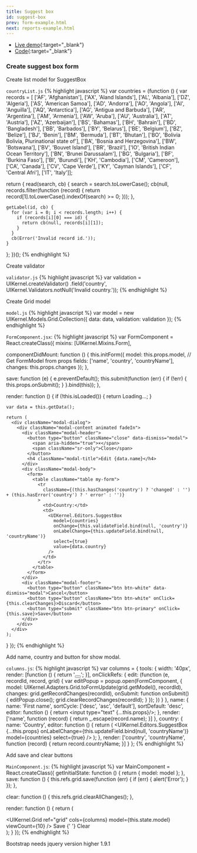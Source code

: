 ```yaml
---
title: Suggest box
id: suggest-box
prev: form-example.html
next: reports-example.html
---
```


* [Live demo](/examples/suggest-box/){:target="_blank"}
* [Code]({{site.github}}_site/examples/suggest-box){:target="_blank"}

### Create suggest box form

Create list model for SuggestBox

`countryList.js`
{% highlight javascript %}
var countries = (function () {
  var records = [
    ['AF', 'Afghanistan'], ['AX', 'Aland Islands'], ['AL', 'Albania'], ['DZ', 'Algeria'], ['AS', 'American Samoa'], ['AD', 'Andorra'], ['AO', 'Angola'], ['AI', 'Anguilla'], ['AQ', 'Antarctica'], ['AG', 'Antigua and Barbuda'], ['AR', 'Argentina'], ['AM', 'Armenia'], ['AW', 'Aruba'], ['AU', 'Australia'], ['AT', 'Austria'], ['AZ', 'Azerbaijan'], ['BS', 'Bahamas'], ['BH', 'Bahrain'], ['BD', 'Bangladesh'], ['BB', 'Barbados'], ['BY', 'Belarus'], ['BE', 'Belgium'], ['BZ', 'Belize'], ['BJ', 'Benin'], ['BM', 'Bermuda'], ['BT', 'Bhutan'], ['BO', 'Bolivia Bolivia, Plurinational state of'], ['BA', 'Bosnia and Herzegovina'], ['BW', 'Botswana'], ['BV', 'Bouvet Island'], ['BR', 'Brazil'], ['IO', 'British Indian Ocean Territory'], ['BN', 'Brunei Darussalam'], ['BG', 'Bulgaria'], ['BF', 'Burkina Faso'], ['BI', 'Burundi'], ['KH', 'Cambodia'], ['CM', 'Cameroon'], ['CA', 'Canada'], ['CV', 'Cape Verde'], ['KY', 'Cayman Islands'], ['CF', 'Central Afri'], ['IT', 'Italy']];

  return {
    read(search, cb) {
      search = search.toLowerCase();
      cb(null, records.filter(function (record) {
        return record[1].toLowerCase().indexOf(search) >= 0;
      }));
    },

    getLabel(id, cb) {
      for (var i = 0; i < records.length; i++) {
        if (records[i][0] === id) {
          return cb(null, records[i][1]);
        }
      }
      cb(Error('Invalid record id.'));
    }
  };
})();
{% endhighlight %}

Create validator

`validator.js`
{% highlight javascript %}
var validation = UIKernel.createValidator()
  .field('country', UIKernel.Validators.notNull('Invalid country.'));
{% endhighlight %}


Create Grid model

`model.js`
{% highlight javascript %}
var model = new UIKernel.Models.Grid.Collection({
  data: data,
  validation: validation
});
{% endhighlight %}

`FormComponent.jsx`:
{% highlight javascript %}
var FormComponent = React.createClass({
  mixins: [UIKernel.Mixins.Form],

  componentDidMount: function () {
    this.initForm({
      model: this.props.model, // Get FormModel from props
      fields: ['name', 'country', 'countryName'],
      changes: this.props.changes
    });
  },

  save: function (e) {
    e.preventDefault();
    this.submit(function (err) {
      if (!err) {
        this.props.onSubmit();
      }
    }.bind(this));
  },

  render: function () {
    if (!this.isLoaded()) {
      return <span>Loading...</span>;
    }

    var data = this.getData();

    return (
      <div className="modal-dialog">
        <div className="modal-content animated fadeIn">
          <div className="modal-header">
            <button type="button" className="close" data-dismiss="modal">
              <span aria-hidden="true">×</span>
              <span className="sr-only">Close</span>
            </button>
            <h4 className="modal-title">Edit {data.name}</h4>
          </div>
          <div className="modal-body">
            <form>
              <table className="table my-form">
                <tr
                  className={(this.hasChanges('country') ? 'changed' : '') + (this.hasError('country') ? ' error' : '')}
                >
                  <td>Country:</td>
                  <td>
                    <UIKernel.Editors.SuggestBox
                      model={countries}
                      onChange={this.validateField.bind(null, 'country')}
                      onLabelChange={this.updateField.bind(null, 'countryName')}
                      select={true}
                      value={data.country}
                    />
                  </td>
                </tr>
              </table>
            </form>
          </div>
          <div className="modal-footer">
            <button type="button" className="btn btn-white" data-dismiss="modal">Cancel</button>
            <button type="button" className="btn btn-white" onClick={this.clearChanges}>Discard</button>
            <button type="submit" className="btn btn-primary" onClick={this.save}>Save</button>
          </div>
        </div>
      </div>
    );
  }
});
{% endhighlight %}

Add name, country and button for show modal. 

`columns.js`:
{% highlight javascript %}
var columns = {
  tools: {
    width: '40px',
    render: [function () {
      return '<button ref="edit" class="btn btn-outline btn-success btn-xs"><i class="fa fa-pencil"></i></button>';
    }],
    onClickRefs: {
      edit: (function (e, recordId, record, grid) {
        var editPopup = popup.open(FormComponent, {
          model: UIKernel.Adapters.Grid.toFormUpdate(grid.getModel(), recordId),
          changes: grid.getRecordChanges(recordId),
          onSubmit: function onSubmit() {
            editPopup.close();
            grid.clearRecordChanges(recordId);
          }
        });
      })
    }
  },
  name: {
    name: 'First name',
    sortCycle: ['desc', 'asc', 'default'],
    sortDefault: 'desc',
    editor: function () {
         return <input type="text" {...this.props}/>;
    },
    render: ['name', function (record) {
      return _.escape(record.name);
    }]
  },
  country: {
    name: 'Country',
    editor: function () {
      return (
        <UIKernel.Editors.SuggestBox
          {...this.props}
          onLabelChange={this.updateField.bind(null, 'countryName')}
          model={countries}
          select={true}
        />
      );
    },
    render: ['country', 'countryName', function (record) {
      return record.countryName;
    }]
  }
};
{% endhighlight %}

Add save and clear buttons

`MainComponent.js`:
{% highlight javascript %}
var MainComponent = React.createClass({
  getInitialState: function () {
    return {
      model: model
    };
  },
  save: function () {
    this.refs.grid.save(function (err) {
      if (err) {
        alert('Error');
      }
    });
  },

  clear: function () {
    this.refs.grid.clearAllChanges();
  },

  render: function () {
    return (
      <div>
        <UIKernel.Grid
          ref="grid"
          cols={columns}
          model={this.state.model}
          viewCount={10}
        />
        <a className="btn btn-success" onClick={this.save}>Save</a>
        {' '}
        <a className="btn btn-success" onClick={this.clear}>Clear</a>
      </div>
    );
  }
});
{% endhighlight %}

Bootstrap needs jquery version higher 1.9.1
